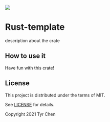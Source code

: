 ![](https://github.com/tyrchen/rust-template/workflows/build/badge.svg)

# Rust-template

description about the crate

## How to use it

Have fun with this crate!

## License

This project is distributed under the terms of MIT.

See [LICENSE](LICENSE.md) for details.

Copyright 2021 Tyr Chen

